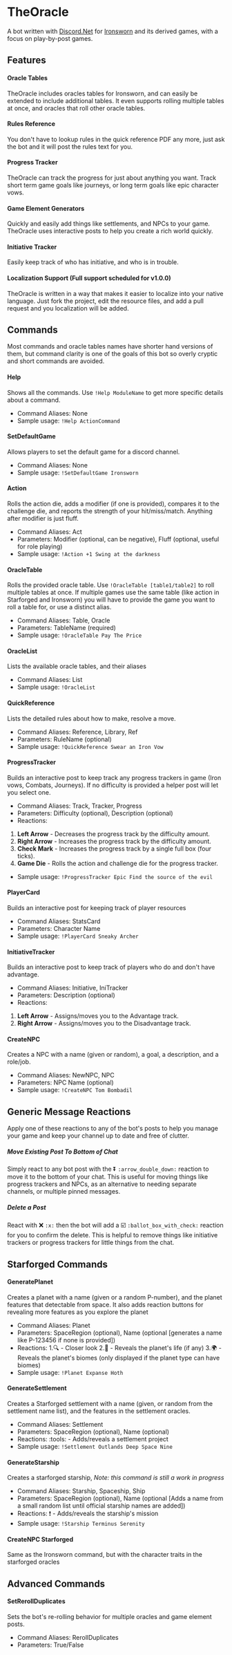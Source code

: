 ﻿# TheOracle

A bot written with [Discord.Net](https://discord.foxbot.me/stable/) for [Ironsworn](https://www.ironswornrpg.com/) and its derived games, with a focus on play-by-post games.

## Features
#### Oracle Tables
TheOracle includes oracles tables for Ironsworn, and can easily be extended to include additional tables. It even supports rolling multiple tables at once, and oracles that roll other oracle tables.
#### Rules Reference
You don't have to lookup rules in the quick reference PDF any more, just ask the bot and it will post the rules text for you.
#### Progress Tracker
TheOracle can track the progress for just about anything you want. Track short term game goals like journeys, or long term goals like epic character vows.
#### Game Element Generators
Quickly and easily add things like settlements, and NPCs to your game. TheOracle uses interactive posts to help you create a rich world quickly.
#### Initiative Tracker
Easily keep track of who has initiative, and who is in trouble.
#### Localization Support (Full support scheduled for v1.0.0)
TheOracle is written in a way that makes it easier to localize into your native language. Just fork the project, edit the resource files, and add a pull request and you localization will be added.

## Commands
Most commands and oracle tables names have shorter hand versions of them, but command clarity is one of the goals of this bot so overly cryptic and short commands are avoided.
#### Help
Shows all the commands. Use `!Help ModuleName` to get more specific details about a command.
 * Command Aliases: None
 * Sample usage: `!Help ActionCommand`
#### SetDefaultGame
Allows players to set the default game for a discord channel.
 * Command Aliases: None
 * Sample usage: `!SetDefaultGame Ironsworn`
#### Action
Rolls the action die, adds a modifier (if one is provided), compares it to the challenge die, and reports the strength of your hit/miss/match. Anything after modifier is just fluff. 
 * Command Aliases: Act
 * Parameters: Modifier (optional, can be negative), Fluff (optional, useful for role playing)
 * Sample usage: `!Action +1 Swing at the darkness`
#### OracleTable
Rolls the provided oracle table. Use `!OracleTable [table1/table2]` to roll multiple tables at once. If multiple games use the same table (like action in Starforged and Ironsworn) you will have to provide the game you want to roll a table for, or use a distinct alias.
 * Command Aliases: Table, Oracle
 * Parameters: TableName (required)
 * Sample usage: `!OracleTable Pay The Price`
#### OracleList
Lists the available oracle tables, and their aliases
 * Command Aliases: List
 * Sample usage: `!OracleList`
#### QuickReference
Lists the detailed rules about how to make, resolve a move. 
 * Command Aliases: Reference, Library, Ref
 * Parameters: RuleName (optional)
 * Sample usage: `!QuickReference Swear an Iron Vow`
#### ProgressTracker
Builds an interactive post to keep track any progress trackers in game (Iron vows, Combats, Journeys). If no difficulty is provided a helper post will let you select one.
 * Command Aliases: Track, Tracker, Progress
 * Parameters: Difficulty (optional), Description (optional)
 * Reactions: 
  1. **Left Arrow** - Decreases the progress track by the difficulty amount. 
  2. **Right Arrow** - Increases the progress track by the difficulty amount.
  3. **Check Mark** - Increases the progress track by a single full box (four ticks).
  4. **Game Die** - Rolls the action and challenge die for the progress tracker.
 * Sample usage: `!ProgressTracker Epic Find the source of the evil`
#### PlayerCard
Builds an interactive post for keeping track of player resources
 * Command Aliases: StatsCard
 * Parameters: Character Name
 * Sample usage: `!PlayerCard Sneaky Archer`
#### InitiativeTracker
Builds an interactive post to keep track of players who do and don't have advantage.
 * Command Aliases: Initiative, IniTracker
 * Parameters: Description (optional)
 * Reactions: 
  1. **Left Arrow** - Assigns/moves you to the Advantage track. 
  2. **Right Arrow** - Assigns/moves you to the Disadvantage track. 
#### CreateNPC
Creates a NPC with a name (given or random), a goal, a description, and a role/job.
 * Command Aliases: NewNPC, NPC
 * Parameters: NPC Name (optional)
 * Sample usage: `!CreateNPC Tom Bombadil`

## Generic Message Reactions
Apply one of these reactions to any of the bot's posts to help you manage your game and keep your channel up to date and free of clutter.
##### Move Existing Post To Bottom of Chat
Simply react to any bot post with the ⏬ `:arrow_double_down:` reaction to move it to the bottom of your chat. This is useful for moving things like progress trackers and NPCs, as an alternative to needing separate channels, or multiple pinned messages.
##### Delete a Post
React with :x: `:x:` then the bot will add a :ballot_box_with_check: `:ballot_box_with_check:` reaction for you to confirm the delete. This is helpful to remove things like initiative trackers or progress trackers for little things from the chat.

## Starforged Commands
#### GeneratePlanet
Creates a planet with a name (given or a random P-number), and the planet features that detectable from space. It also adds reaction buttons for revealing more features as you explore the planet
 * Command Aliases: Planet
 * Parameters: SpaceRegion (optional), Name (optional [generates a name like P-123456 if none is provided])
 * Reactions:
  1.🔍 - Closer look
  2.🦖 - Reveals the planet's life (if any)
  3.🌍 - Reveals the planet's biomes (only displayed if the planet type can have biomes)
 * Sample usage: `!Planet Expanse Hoth`
#### GenerateSettlement
Creates a Starforged settlement with a name (given, or random from the settlement name list), and the features in the settlement oracles.
 * Command Aliases: Settlement
 * Parameters: SpaceRegion (optional), Name (optional)
 * Reactions:
 :tools: - Adds/reveals a settlement project
 * Sample usage: `!Settlement Outlands Deep Space Nine`
#### GenerateStarship
Creates a starforged starship, *Note: this command is still a work in progress*
 * Command Aliases: Starship, Spaceship, Ship
 * Parameters: SpaceRegion (optional), Name (optional [Adds a name from a small random list until official starship names are added])
 * Reactions:
 :exclamation: - Adds/reveals the starship's mission
 * Sample usage: `!Starship Terminus Serenity`
#### CreateNPC Starforged
Same as the Ironsworn command, but with the character traits in the starforged oracles

## Advanced Commands
#### SetRerollDuplicates
Sets the bot's re-rolling behavior for multiple oracles and game element posts.
 * Command Aliases: RerollDuplicates
 * Parameters: True/False